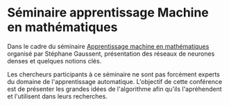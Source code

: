 # Séminaire apprentissage Machine en mathématiques

Dans le cadre du séminaire [Apprentissage machine en mathématiques](https://www.univ-st-etienne.fr/fr/icj/actualites-icj/actualites-2023-2024/apprentissage-machine-en-math.html) organisé par Stéphane Gaussent, présentation des réseaux de neurones denses et quelques notions clés.

Les chercheurs participants à ce séminaire ne sont pas forcément experts du domaine de l'apprentissage automatique. L'objectif de cette conférence est de présenter les grandes idées de l'algorithme afin qu'ils l'apréhendent et l'utilisent dans leurs recherches.
